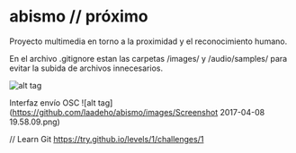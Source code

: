 # abismo // próximo 

Proyecto multimedia en torno a la proximidad y el reconocimiento humano.

En el archivo .gitignore estan las carpetas /images/ y /audio/samples/ para evitar la subida de archivos innecesarios.

![alt tag](http://abismo.cc/images/agradecimiento_coverFB.png)

Interfaz envío OSC
![alt tag](https://github.com/laadeho/abismo/images/Screenshot 2017-04-08 19.58.09.png)

// Learn Git
https://try.github.io/levels/1/challenges/1
